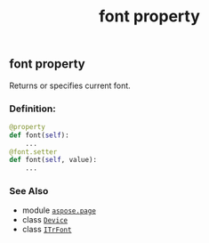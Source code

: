 ﻿---
title: font property
second_title: Aspose.Page for Python via .NET API References
description: 
type: docs
weight: 460
url: /python-net/aspose.page/device/font/
is_root: false
---

## font property


Returns or specifies current font.
### Definition:
```python
@property
def font(self):
    ...
@font.setter
def font(self, value):
    ...
```

### See Also
* module [`aspose.page`](../../)
* class [`Device`](/page/python-net/aspose.page/device)
* class [`ITrFont`](/page/python-net/aspose.page/itrfont)
